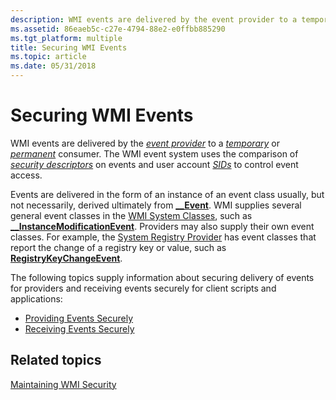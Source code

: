 ```yaml
---
description: WMI events are delivered by the event provider to a temporary or permanent consumer. The WMI event system uses the comparison of security descriptors on events and user account SIDs to control event access.
ms.assetid: 86eaeb5c-c27e-4794-88e2-e0ffbb885290
ms.tgt_platform: multiple
title: Securing WMI Events
ms.topic: article
ms.date: 05/31/2018
---
```


# Securing WMI Events

WMI events are delivered by the [*event provider*](gloss-e.md) to a [*temporary*](gloss-t.md) or [*permanent*](gloss-p.md) consumer. The WMI event system uses the comparison of [*security descriptors*](gloss-s.md) on events and user account [*SIDs*](gloss-s.md) to control event access.

Events are delivered in the form of an instance of an event class usually, but not necessarily, derived ultimately from [**\_\_Event**](--event.md). WMI supplies several general event classes in the [WMI System Classes](wmi-system-classes.md), such as [**\_\_InstanceModificationEvent**](--instancemodificationevent.md). Providers may also supply their own event classes. For example, the [System Registry Provider](/previous-versions/windows/desktop/regprov/system-registry-provider) has event classes that report the change of a registry key or value, such as [**RegistryKeyChangeEvent**](/previous-versions/windows/desktop/regprov/registrykeychangeevent).

The following topics supply information about securing delivery of events for providers and receiving events securely for client scripts and applications:

-   [Providing Events Securely](providing-events-securely.md)
-   [Receiving Events Securely](receiving-events-securely.md)

## Related topics

<dl> <dt>

[Maintaining WMI Security](maintaining-wmi-security.md)
</dt> </dl>

 

 
